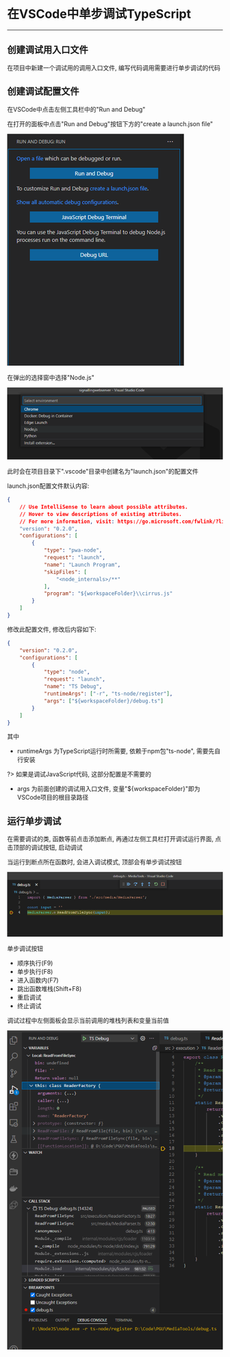 # 在VSCode中单步调试TypeScript

---

## 创建调试用入口文件

在项目中新建一个调试用的调用入口文件, 编写代码调用需要进行单步调试的代码

## 创建调试配置文件

在VSCode中点击左侧工具栏中的"Run and Debug"

在打开的面板中点击"Run and Debug"按钮下方的"create a launch.json file"

![](./images/TypeScript在VSCode中单步调试_1.png)

在弹出的选择窗中选择"Node.js"

![](./images/TypeScript在VSCode中单步调试_2.png)

此时会在项目目录下".vscode"目录中创建名为"launch.json"的配置文件

launch.json配置文件默认内容:

```json
{
    // Use IntelliSense to learn about possible attributes.
    // Hover to view descriptions of existing attributes.
    // For more information, visit: https://go.microsoft.com/fwlink/?linkid=830387
    "version": "0.2.0",
    "configurations": [
        {
            "type": "pwa-node",
            "request": "launch",
            "name": "Launch Program",
            "skipFiles": [
                "<node_internals>/**"
            ],
            "program": "${workspaceFolder}\\cirrus.js"
        }
    ]
}
```

修改此配置文件, 修改后内容如下:

```json
{
    "version": "0.2.0",
    "configurations": [
        {
            "type": "node",
            "request": "launch",
            "name": "TS Debug",
            "runtimeArgs": ["-r", "ts-node/register"],
            "args": ["${workspaceFolder}/debug.ts"]
        }
    ]
}
```

其中

- runtimeArgs 为TypeScript运行时所需要, 依赖于npm包"ts-node", 需要先自行安装

?> 如果是调试JavaScript代码, 这部分配置是不需要的

- args 为前面创建的调试用入口文件, 变量"${workspaceFolder}"即为VSCode项目的根目录路径

## 运行单步调试

在需要调试的类, 函数等前点击添加断点, 再通过左侧工具栏打开调试运行界面, 点击顶部的调试按钮, 启动调试

当运行到断点所在函数时, 会进入调试模式, 顶部会有单步调试按钮

![](./images/TypeScript在VSCode中单步调试_3.png)

单步调试按钮
- 顺序执行(F9)
- 单步执行(F8)
- 进入函数内(F7)
- 跳出函数堆栈(Shift+F8)
- 重启调试
- 终止调试

调试过程中左侧面板会显示当前调用的堆栈列表和变量当前值

![](./images/TypeScript在VSCode中单步调试_4.png)